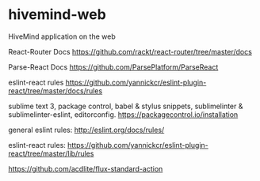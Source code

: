 # hivemind-web
HiveMind application on the web

React-Router Docs
https://github.com/rackt/react-router/tree/master/docs

Parse-React Docs
https://github.com/ParsePlatform/ParseReact

eslint-react rules
https://github.com/yannickcr/eslint-plugin-react/tree/master/docs/rules

sublime text 3, package control, babel & stylus snippets, sublimelinter & sublimelinter-eslint, editorconfig.
https://packagecontrol.io/installation

general eslint rules:
http://eslint.org/docs/rules/

eslint-react rules:
https://github.com/yannickcr/eslint-plugin-react/tree/master/lib/rules



https://github.com/acdlite/flux-standard-action
